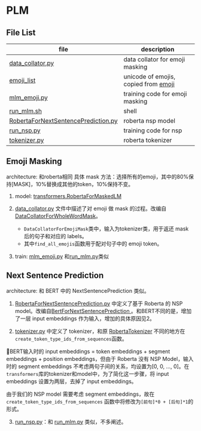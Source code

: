 # PLM

## File List

| file | description |
| --- | --- |
| [data_collator.py](data_collator.py) | data collator for emoji masking |
| [emoji_list](emoji_list) | unicode of emojis, copied from [emoji](pypi.org/emoji) |
| [mlm_emoji.py](mlm_emoji.py) | training code for emoji masking |
| [run_mlm.sh](run_mlm.sh) | shell |
| [RobertaForNextSentencePrediction.py](RobertaForNextSentencePrediction.py) | roberta nsp model |
| [run_nsp.py](run_nsp.py) | training code for nsp |
| [tokenizer.py](tokenizer.py) | roberta tokenizer |

## Emoji Masking

architecture: 和roberta相同
具体 mask 方法：选择所有的emoji，其中的80%保持[MASK]，10%替换成其他的token，10%保持不变。

1. model: [transformers.RobertaForMaskedLM](transformers.RobertaForMaskedLM)
2. [data_collator.py](data_collator.py) 文件中描述了对 emoji 做 mask 的过程。改编自[DataCollatorForWholeWordMask](https://huggingface.co/transformers/_modules/transformers/data/data_collator.html#DataCollatorForWholeWordMask)。

    * `DataCollatorForEmojiMask`类中，输入为tokenizer类，用于返还 mask 后的句子和对应的 labels。
    * 其中`find_all_emojis`函数用于配对句子中的 emoji token。
3. train: [mlm_emoji.py](mlm_emoji.py) 和[run_mlm.py](https://github.com/huggingface/transformers/blob/master/examples/pytorch/language-modeling/run_mlm.py)类似

## Next Sentence Prediction

architecture: 和 BERT 中的 NextSentencePrediction 类似。

1. [RobertaForNextSentencePrediction.py](RobertaForNextSentencePrediction.py) 中定义了基于 Roberta 的 NSP model。改编自[BertForNextSentencePrediction
](https://huggingface.co/transformers/_modules/transformers/models/bert/modeling_bert.html#BertForNextSentencePrediction)。和BERT不同的是，增加了一层 input embeddings 作为输入，增加的具体原因见2。

2. [tokenizer.py](tokenizer.py) 中定义了 tokenizer，和原 [RobertaTokenizer](https://huggingface.co/transformers/model_doc/roberta.html#transformers.RobertaTokenizer) 不同的地方在`create_token_type_ids_from_sequences`函数。

BERT输入时的 input embeddings = token embeddings + segment embeddings + position embeddings，但由于 Roberta 没有 NSP Model，输入时的 segment embeddings 不考虑两句子间的关系，均设置为[0, 0, ..., 0]。在`transformers`库的tokenizer和model中，为了简化这一步骤，将 input embeddings 设置为两层，去掉了 input embeddings。

由于我们的 NSP model 需要考虑 segment embeddings，故在 `create_token_type_ids_from_sequences` 函数中将修改为`[前句]*0 + [后句]*1`的形式。

3. [run_nsp.py](run_nsp.py)：和 [run_mlm.py](https://github.com/huggingface/transformers/blob/master/examples/pytorch/language-modeling/run_mlm.py) 类似，不多阐述。